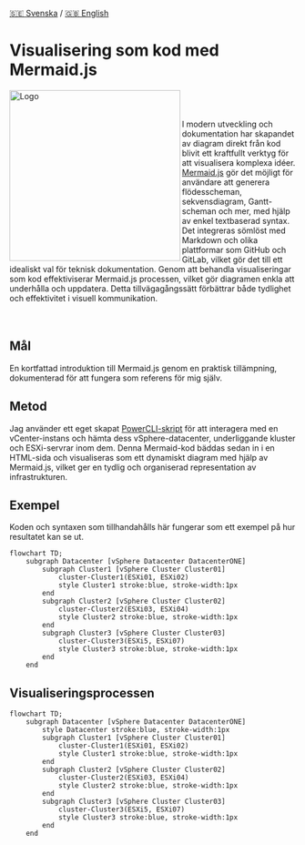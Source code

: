 [🇸🇪 Svenska](README_se.md) / [🇬🇧 English](README.md)
# Visualisering som kod med Mermaid.js
<img width="300" alt="Logo" src="https://mermaid.js.org/mermaid-logo.svg" align=left><br> 
<br> <br> 
I modern utveckling och dokumentation har skapandet av diagram direkt från kod blivit ett kraftfullt verktyg för att visualisera komplexa idéer. 
[Mermaid.js](https://mermaid.js.org/) gör det möjligt för användare att generera flödesscheman, sekvensdiagram, Gantt-scheman och mer, med hjälp av enkel textbaserad syntax. 
Det integreras sömlöst med Markdown och olika plattformar som GitHub och GitLab, vilket gör det till ett idealiskt val för teknisk dokumentation. 
Genom att behandla visualiseringar som kod effektiviserar Mermaid.js processen, vilket gör diagramen enkla att underhålla och uppdatera. Detta tillvägagångssätt förbättrar både tydlighet och effektivitet i visuell kommunikation. 
<br> <br> <br>

## Mål
En kortfattad introduktion till Mermaid.js genom en praktisk tillämpning, dokumenterad för att fungera som referens för mig själv.

## Metod
Jag använder ett eget skapat [PowerCLI-skript](powershell/Visualize-vSphere.ps1) för att interagera med en vCenter-instans och hämta dess vSphere-datacenter, underliggande kluster och ESXi-servrar inom dem.
Denna Mermaid-kod bäddas sedan in i en HTML-sida och visualiseras som ett dynamiskt diagram med hjälp av Mermaid.js, vilket ger en tydlig och organiserad representation av infrastrukturen.

## Exempel
Koden och syntaxen som tillhandahålls här fungerar som ett exempel på hur resultatet kan se ut.
```
flowchart TD;
    subgraph Datacenter [vSphere Datacenter DatacenterONE]
        subgraph Cluster1 [vSphere Cluster Cluster01]
            cluster-Cluster1(ESXi01, ESXi02)
            style Cluster1 stroke:blue, stroke-width:1px
        end
        subgraph Cluster2 [vSphere Cluster Cluster02]
            cluster-Cluster2(ESXi03, ESXi04)
            style Cluster2 stroke:blue, stroke-width:1px
        end
        subgraph Cluster3 [vSphere Cluster Cluster03]
            cluster-Cluster3(ESXi5, ESXi07)
            style Cluster3 stroke:blue, stroke-width:1px
        end
    end
```

## Visualiseringsprocessen
```mermaid
flowchart TD;
    subgraph Datacenter [vSphere Datacenter DatacenterONE]
        style Datacenter stroke:blue, stroke-width:1px
        subgraph Cluster1 [vSphere Cluster Cluster01]
            cluster-Cluster1(ESXi01, ESXi02)
            style Cluster1 stroke:blue, stroke-width:1px
        end
        subgraph Cluster2 [vSphere Cluster Cluster02]
            cluster-Cluster2(ESXi03, ESXi04)
            style Cluster2 stroke:blue, stroke-width:1px
        end
        subgraph Cluster3 [vSphere Cluster Cluster03]
            cluster-Cluster3(ESXi5, ESXi07)
            style Cluster3 stroke:blue, stroke-width:1px
        end
    end
```


